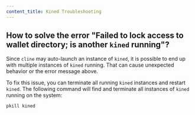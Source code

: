 ```yaml
---
content_title: Kined Troubleshooting
---
```


## How to solve the error "Failed to lock access to wallet directory; is another `kined` running"?

Since `cline` may auto-launch an instance of `kined`, it is possible to end up with multiple instances of `kined` running. That can cause unexpected behavior or the error message above.

To fix this issue, you can terminate all running `kined` instances and restart `kined`. The following command will find and terminate all instances of `kined` running on the system:

```sh
pkill kined
```
